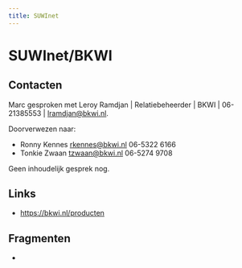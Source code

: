 ```yaml
---
title: SUWInet
---
```


# SUWInet/BKWI

## Contacten

Marc gesproken met Leroy Ramdjan | Relatiebeheerder | BKWI | 06-21385553 | lramdjan@bkwi.nl.

Doorverwezen naar:
- Ronny Kennes rkennes@bkwi.nl 06-5322 6166
- Tonkie Zwaan tzwaan@bkwi.nl 06-5274 9708

Geen inhoudelijk gesprek nog.

## Links
- https://bkwi.nl/producten

## Fragmenten
- 
